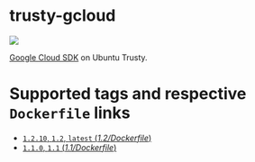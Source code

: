 # trusty-gcloud
[![](https://images.microbadger.com/badges/image/peterevans/trusty-gcloud.svg)](https://microbadger.com/images/peterevans/trusty-gcloud)

[Google Cloud SDK](https://cloud.google.com/sdk/) on Ubuntu Trusty.

# Supported tags and respective `Dockerfile` links

- [`1.2.10`, `1.2`, `latest`  (*1.2/Dockerfile*)](https://github.com/peter-evans/trusty-gcloud/tree/master/1.2)
- [`1.1.0`, `1.1`  (*1.1/Dockerfile*)](https://github.com/peter-evans/trusty-gcloud/tree/master/1.1)
